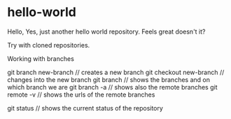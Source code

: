 # hello-world

Hello, Yes, just another hello world repository. Feels great doesn't it?

Try with cloned repositories.

Working with branches

git branch new-branch // creates a new branch
git checkout new-branch // changes into the new branch
git branch // shows the branches and on which branch we are
git branch -a // shows also the remote branches
git remote -v // shows the urls of the remote branches

git status // shows the current status of the repository